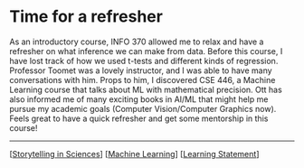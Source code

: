 # Time for a refresher

As an introductory course, INFO 370 allowed me to relax and have a refresher on what inference we can make from data. Before this course, I have lost track of how we used t-tests and different kinds of regression. Professor Toomet was a lovely instructor, and I was able to have many conversations with him. Props to him, I discovered CSE 446, a Machine Learning course that talks about ML with mathematical precision. Ott has also informed me of many exciting books in AI/ML that might help me pursue my academic goals (Computer Vision/Computer Graphics now). Feels great to have a quick refresher and get some mentorship in this course!

---

[[Storytelling in Sciences]]
[[Machine Learning]]
[[Learning Statement]]

[//begin]: # "Autogenerated link references for markdown compatibility"
[Storytelling in Sciences]: <Storytelling in Sciences.md> "Story time!"
[Machine Learning]: <Machine Learning.md> "Proving our ways to Predictions"
[Learning Statement]: <Learning Statement.md> "Learning Statement"
[//end]: # "Autogenerated link references"
